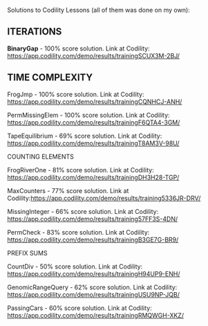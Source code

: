 Solutions to Codility Lessons (all of them was done on my own):
## ITERATIONS

**BinaryGap** - 100% score solution.
Link at Codility: https://app.codility.com/demo/results/trainingSCUX3M-2BJ/
## TIME COMPLEXITY

FrogJmp - 100% score solution.
Link at Codility: https://app.codility.com/demo/results/trainingCQNHCJ-ANH/

PermMissingElem - 100% score solution.
Link at Codility: https://app.codility.com/demo/results/trainingF6QTA4-3GM/


TapeEquilibrium - 69% score solution. 
Link at Codility: https://app.codility.com/demo/results/trainingT8AM3V-98U/



COUNTING ELEMENTS

FrogRiverOne - 81% score solution. 
Link at Codility: https://app.codility.com/demo/results/trainingDH3H28-TGP/

MaxCounters - 77% score solution. 
Link at Codility:https://app.codility.com/demo/results/training5336JR-DRV/

MissingInteger - 66% score solution. 
Link at Codility: https://app.codility.com/demo/results/training57FF3S-4DN/

PermCheck - 83% score solution. 
Link at Codility: https://app.codility.com/demo/results/trainingB3GE7G-BR9/


PREFIX SUMS

CountDiv - 50% score solution.
Link at Codility: https://app.codility.com/demo/results/trainingH94UP9-ENH/

GenomicRangeQuery - 62% score solution.
Link at Codility: https://app.codility.com/demo/results/trainingUSU9NP-JQB/

PassingCars - 60% score solution.
Link at Codility: https://app.codility.com/demo/results/trainingRMQWGH-XKZ/


